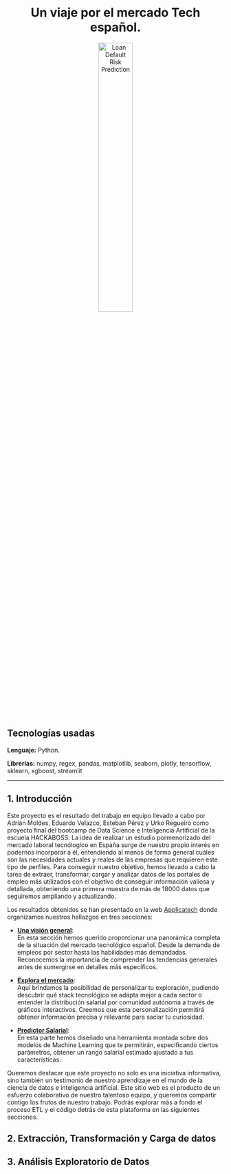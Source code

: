 <div align="center">

# Un viaje por el mercado Tech español.
  
</div>

<div align="center">

  <img src="https://encrypted-tbn0.gstatic.com/images?q=tbn:ANd9GcSVHsPOPK4qAv--U-1cDaE4Y9W7LXPuJ7mINA&usqp=CAU" alt="Loan Default Risk Prediction" width="40%">
  
</div>

## Tecnologías usadas

**Lenguaje:** Python.

**Librerias:** numpy, regex, pandas, matplotlib, seaborn, plotly, tensorflow, sklearn, xgboost, streamlit

------------

## 1. **Introducción**

Este proyecto es el resultado del trabajo en equipo llevado a cabo por Adrián Moldes, Eduardo Velazco, Esteban Pérez y Urko Regueiro como proyecto final del bootcamp de Data Science e Inteligencia Artificial de la escuela HACKABOSS.
La idea de realizar un estudio pormenorizado del mercado laboral tecnólogico en España surge de nuestro propio interés en podernos incorporar a él, entendiendo al menos de forma general cuáles son las necesidades actuales y reales de las empresas que requieren este tipo de perfiles. Para conseguir nuestro objetivo, hemos llevado a cabo la tarea de extraer, transformar, cargar y analizar datos de los portales de empleo más utilizados con el objetivo de conseguir información valiosa y detallada, obteniendo una primera muestra de más de 18000 datos que seguiremos ampliando y actualizando.

Los resultados obtenidos se han presentado en la web [Applicatech](https://applicatech.streamlit.app/) donde organizamos nuestros hallazgos en tres secciones:

- <u>**Una visión general**</u>:<br> En esta sección hemos querido proporcionar una panorámica completa de la situación del mercado tecnológico español. Desde la demanda de empleos por sector hasta las habilidades más demandadas. Reconocemos la importancia de comprender las tendencias generales antes de sumergirse en detalles más específicos.
  
- <u>**Explora el mercado**</u>:<br> Aquí brindamos la posibilidad de personalizar tu exploración, pudiendo descubrir qué stack tecnológico se adapta mejor a cada sector o entender la distribución salarial por comunidad autónoma a través de gráficos interactivos. Creemos que esta personalización permitirá obtener información precisa y relevante para saciar tu curiosidad.
  
- <u>**Predictor Salarial**</u>:<br> En esta parte hemos diseñado una herramienta montada sobre dos modelos de Machine Learning que te permitirán, especificando ciertos parámetros, obtener un rango salarial estimado ajustado a tus características.

Queremos destacar que este proyecto no solo es una iniciativa informativa, sino también un testimonio de nuestro aprendizaje en el mundo de la ciencia de datos e inteligencia artificial. Este sitio web es el producto de un esfuerzo colaborativo de nuestro talentoso equipo, y queremos compartir contigo los frutos de nuestro trabajo. Podrás explorar más a fondo el proceso ETL y el código detrás de esta plataforma en las siguientes secciones.

## 2. **Extracción, Transformación y Carga de datos**<br>

## 3. **Análisis Exploratorio de Datos**<br>
